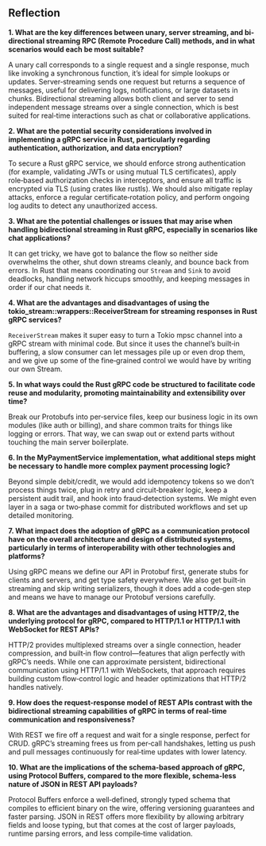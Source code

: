 ## Reflection

**1. What are the key differences between unary, server streaming, and bi-directional streaming RPC (Remote Procedure Call) methods, and in what scenarios would each be most suitable?**

A unary call corresponds to a single request and a single response, much like invoking a synchronous function, it’s ideal for simple lookups or updates. Server‐streaming sends one request but returns a sequence of messages, useful for delivering logs, notifications, or large datasets in chunks. Bidirectional streaming allows both client and server to send independent message streams over a single connection, which is best suited for real‑time interactions such as chat or collaborative applications.

**2. What are the potential security considerations involved in implementing a gRPC service in Rust, particularly regarding authentication, authorization, and data encryption?**

To secure a Rust gRPC service, we should enforce strong authentication (for example, validating JWTs or using mutual TLS certificates), apply role‑based authorization checks in interceptors, and ensure all traffic is encrypted via TLS (using crates like rustls). We should also mitigate replay attacks, enforce a regular certificate‑rotation policy, and perform ongoing log audits to detect any unauthorized access.

**3. What are the potential challenges or issues that may arise when handling bidirectional streaming in Rust gRPC, especially in scenarios like chat applications?**

It can get tricky, we have got to balance the flow so neither side overwhelms the other, shut down streams cleanly, and bounce back from errors. In Rust that means coordinating our `Stream` and `Sink` to avoid deadlocks, handling network hiccups smoothly, and keeping messages in order if our chat needs it.

**4. What are the advantages and disadvantages of using the tokio_stream::wrappers::ReceiverStream for streaming responses in Rust gRPC services?**

`ReceiverStream` makes it super easy to turn a Tokio mpsc channel into a gRPC stream with minimal code. But since it uses the channel’s built‑in buffering, a slow consumer can let messages pile up or even drop them, and we give up some of the fine‑grained control we would have by writing our own Stream.

**5. In what ways could the Rust gRPC code be structured to facilitate code reuse and modularity, promoting maintainability and extensibility over time?**

Break our Protobufs into per‑service files, keep our business logic in its own modules (like auth or billing), and share common traits for things like logging or errors. That way, we can swap out or extend parts without touching the main server boilerplate.

**6. In the MyPaymentService implementation, what additional steps might be necessary to handle more complex payment processing logic?**

Beyond simple debit/credit, we would add idempotency tokens so we don’t process things twice, plug in retry and circuit‑breaker logic, keep a persistent audit trail, and hook into fraud‑detection systems. We might even layer in a saga or two‑phase commit for distributed workflows and set up detailed monitoring.

**7. What impact does the adoption of gRPC as a communication protocol have on the overall architecture and design of distributed systems, particularly in terms of interoperability with other technologies and platforms?**

Using gRPC means we define our API in Protobuf first, generate stubs for clients and servers, and get type safety everywhere. We also get built‑in streaming and skip writing serializers, though it does add a code‑gen step and means we have to manage our Protobuf versions carefully.

**8. What are the advantages and disadvantages of using HTTP/2, the underlying protocol for gRPC, compared to HTTP/1.1 or HTTP/1.1 with WebSocket for REST APIs?**

HTTP/2 provides multiplexed streams over a single connection, header compression, and built‑in flow control—features that align perfectly with gRPC’s needs. While one can approximate persistent, bidirectional communication using HTTP/1.1 with WebSockets, that approach requires building custom flow‑control logic and header optimizations that HTTP/2 handles natively.

**9. How does the request-response model of REST APIs contrast with the bidirectional streaming capabilities of gRPC in terms of real-time communication and responsiveness?**

With REST we fire off a request and wait for a single response, perfect for CRUD. gRPC’s streaming frees us from per‑call handshakes, letting us push and pull messages continuously for real‑time updates with lower latency.

**10. What are the implications of the schema-based approach of gRPC, using Protocol Buffers, compared to the more flexible, schema-less nature of JSON in REST API payloads?**

Protocol Buffers enforce a well‑defined, strongly typed schema that compiles to efficient binary on the wire, offering versioning guarantees and faster parsing. JSON in REST offers more flexibility by allowing arbitrary fields and loose typing, but that comes at the cost of larger payloads, runtime parsing errors, and less compile‑time validation.